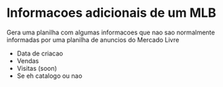 # Informacoes adicionais de um MLB

Gera uma planilha com algumas informacoes que nao sao normalmente informadas por uma planilha de anuncios do Mercado Livre
- Data de criacao
- Vendas
- Visitas (soon)
- Se eh catalogo ou nao
